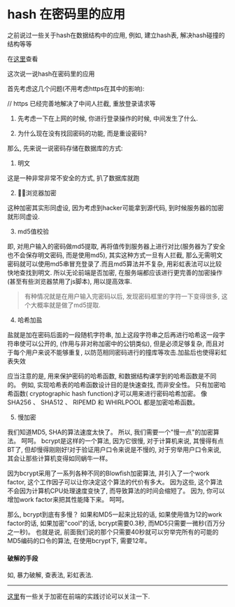 # hash 在密码里的应用

之前说过一些关于hash在数据结构中的应用, 例如, 建立hash表, 解决hash碰撞的结构等等

在[这里](2018-10-22_hash[Algorithm].md)查看

这次说一说hash在密码里的应用

首先考虑这几个问题(不用考虑https在其中的影响):

// https 已经完善地解决了中间人拦截, 重放登录请求等

1. 先考虑一下在上网的时候, 你进行登录操作的时候, 中间发生了什么.

2. 为什么现在没有找回密码的功能, 而是重设密码?

那么, 先来说一说密码存储在数据库的方式:

1. 明文

这是一种非常非常不安全的方式, 扒了数据库就跑

2. 浏览器加密

这种加密其实形同虚设, 因为考虑到hacker可能拿到源代码, 到时候服务器的加密就形同虚设.

3. md5值校验

即, 对用户输入的密码做md5提取, 再将值传到服务器上进行对比(服务器为了安全也不会保存明文密码, 而是使用md5), 其实这种方式一旦有人拦截, 那么无需明文密码就可以使用md5串冒充登录了.而且md5算法并不复杂, 用彩虹表法可以比较快地查找到明文. 所以无论前端是否加密, 在服务端都应该进行更完善的加密操作(甚至有些浏览器禁用了js脚本), 用以提高效率.

> 有种情况就是在用户输入完密码以后, 发现密码框里的字符一下变得很多, 这个大概率就是做了md5提取.

4. 哈希加盐

盐就是加在密码后面的一段随机字符串, 加上这段字符串之后再进行哈希这一段字符串使可以公开的, (作用与非对称加密中的公钥类似), 但是必须足够复杂, 而且对于每个用户来说不能够重复, 以防范相同密码进行的撞库等攻击.加盐后也使得彩虹表失效

应当注意的是, 用来保护密码的哈希函数, 和数据结构课学到的哈希函数是不同的。 例如, 实现哈希表的哈希函数设计目的是快速查找, 而非安全性。 只有加密哈希函数( cryptographic hash function)才可以用来进行密码哈希加密。 像 SHA256 、 SHA512 、 RIPEMD 和 WHIRLPOOL 都是加密哈希函数。 

5. 慢加密

我们知道MD5, SHA的算法速度太快了。 所以, 我们需要一个"慢一点"的加密算法。 呵呵。 bcrypt是这样的一个算法, 因为它很慢, 对于计算机来说, 其慢得有点BT了, 但却慢得刚刚好!对于验证用户口令来说是不慢的, 对于穷举用户口令来说, 其会让那些计算机变得如同蜗牛一样。 

因为bcrypt采用了一系列各种不同的Blowfish加密算法, 并引入了一个work factor, 这个工作因子可以让你决定这个算法的代价有多大。 因为这些, 这个算法不会因为计算机CPU处理速度变快了, 而导致算法的时间会缩短了。 因为, 你可以增加work factor来把其性能降下来。 呵呵。 

那么, bcrypt到底有多慢？ 如果和MD5一起来比较的话, 如果使用值为12的work factor的话, 如果加密"cool"的话, bcrypt需要0.3秒, 而MD5只需要一微秒(百万分之一秒)。 也就是说, 前面我们说的那个只需要40秒就可以穷举完所有的可能的MD5编码的口令的算法, 在使用bcrypt下, 需要12年。 

#### 破解的手段

如, 暴力破解, 查表法, 彩虹表法.

--- 

[这里](https://www.zhihu.com/question/25539382)有一些关于加密在前端的实践讨论可以关注一下.

